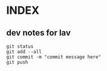 # INDEX

## dev notes for lav

```
git status
git add --all
git commit -m "commit message here"
git push
```
